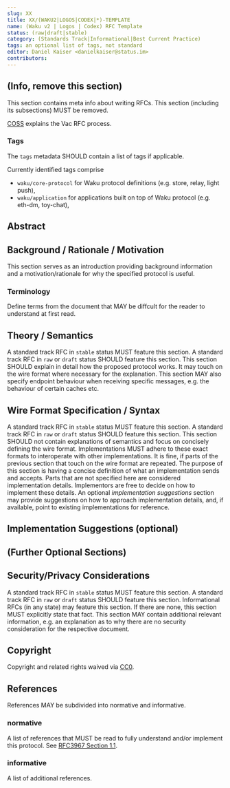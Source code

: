 ```yaml
---
slug: XX
title: XX/(WAKU2|LOGOS|CODEX|*)-TEMPLATE
name: (Waku v2 | Logos | Codex) RFC Template
status: (raw|draft|stable)
category: (Standards Track|Informational|Best Current Practice)
tags: an optional list of tags, not standard
editor: Daniel Kaiser <danielkaiser@status.im>
contributors:
---
```


## (Info, remove this section)

This section contains meta info about writing RFCs.
This section (including its subsections) MUST be removed.

[COSS](https://rfc.vac.dev/spec/1/) explains the Vac RFC process.

### Tags

The `tags` metadata SHOULD contain a list of tags if applicable.

Currently identified tags comprise

* `waku/core-protocol` for Waku protocol definitions (e.g. store, relay, light push),
* `waku/application` for applications built on top of Waku protocol (e.g. eth-dm, toy-chat),


## Abstract


## Background / Rationale / Motivation

This section serves as an introduction providing background information and a motivation/rationale for why the specified protocol is useful.

### Terminology

Define terms from the document that MAY be diffcult for the reader to understand at first read.

## Theory / Semantics

A standard track RFC in `stable` status MUST feature this section.
A standard track RFC in `raw` or `draft` status SHOULD feature this section.
This section SHOULD explain in detail how the proposed protocol works.
It may touch on the wire format where necessary for the explanation.
This section MAY also specify endpoint behaviour when receiving specific messages, e.g. the behaviour of certain caches etc.

## Wire Format Specification / Syntax

A standard track RFC in `stable` status MUST feature this section.
A standard track RFC in `raw` or `draft` status SHOULD feature this section.
This section SHOULD not contain explanations of semantics and focus on concisely defining the wire format.
Implementations MUST adhere to these exact formats to interoperate with other implementations.
It is fine, if parts of the previous section that touch on the wire format are repeated.
The purpose of this section is having a concise definition of what an implementation sends and accepts.
Parts that are not specified here are considered implementation details. Implementors are free to decide on how to implement these details.
An optional *implementation suggestions* section may provide suggestions on how to approach implementation details, and, if available, point to existing implementations for reference.

## Implementation Suggestions (optional)


## (Further Optional Sections)


## Security/Privacy Considerations

A standard track RFC in `stable` status MUST feature this section.
A standard track RFC in `raw` or `draft` status SHOULD feature this section.
Informational RFCs (in any state) may feature this section.
If there are none, this section MUST explicitly state that fact.
This section MAY contain additional relevant information, e.g. an explanation as to why there are no security consideration for the respective document.

## Copyright

Copyright and related rights waived via [CC0](https://creativecommons.org/publicdomain/zero/1.0/).

## References

References MAY be subdivided into normative and informative.

### normative
A list of references that MUST be read to fully understand and/or implement this protocol.
See [RFC3967 Section 1.1](https://datatracker.ietf.org/doc/html/rfc3967#section-1.1).

### informative
A list of additional references.

